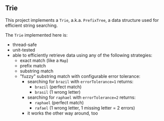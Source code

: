 ## Trie

This project implements a `Trie`, a.k.a. `PrefixTree`, a data structure used for efficient string searching.

The `Trie` implemented here is:

- thread-safe
- unit-tested
- able to efficiently retrieve data using any of the following strategies:
  - exact match (like a `Map`)
  - prefix match
  - substring match
  - "fuzzy" substring match with configurable error tolerance:
    - searching for `brazil` with `errorTolerance=1` returns:
      - `brazil` (perfect match)
      - `brasil` (1 wrong letter) 
    - searching for `raphael` with `errorTolerance=2` returns:
      - `raphael` (perfect match)
      - `rafael` (1 wrong letter, 1 missing letter = 2 errors)
    - it works the other way around, too